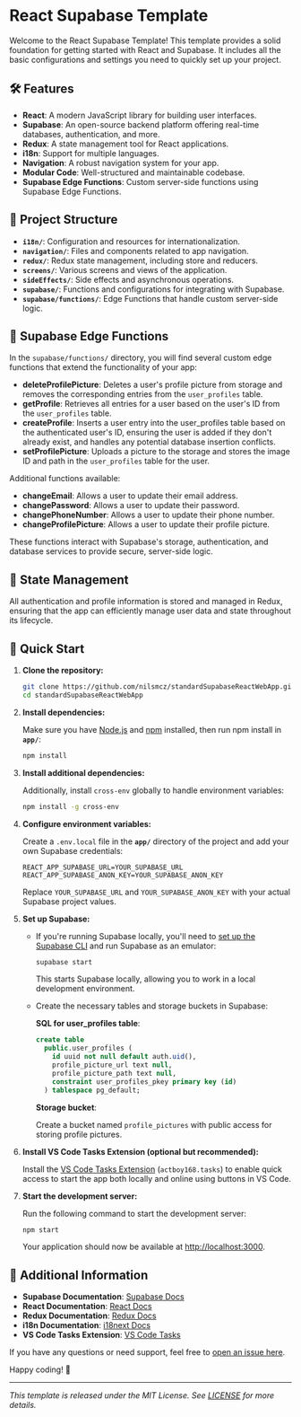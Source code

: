 # React Supabase Template

Welcome to the React Supabase Template! This template provides a solid foundation for getting started with React and Supabase. It includes all the basic configurations and settings you need to quickly set up your project.

## 🛠️ Features

- **React**: A modern JavaScript library for building user interfaces.
- **Supabase**: An open-source backend platform offering real-time databases, authentication, and more.
- **Redux**: A state management tool for React applications.
- **i18n**: Support for multiple languages.
- **Navigation**: A robust navigation system for your app.
- **Modular Code**: Well-structured and maintainable codebase.
- **Supabase Edge Functions**: Custom server-side functions using Supabase Edge Functions.

## 📂 Project Structure

- **`i18n/`**: Configuration and resources for internationalization.
- **`navigation/`**: Files and components related to app navigation.
- **`redux/`**: Redux state management, including store and reducers.
- **`screens/`**: Various screens and views of the application.
- **`sideEffects/`**: Side effects and asynchronous operations.
- **`supabase/`**: Functions and configurations for integrating with Supabase.
- **`supabase/functions/`**: Edge Functions that handle custom server-side logic.

## 🧩 Supabase Edge Functions

In the `supabase/functions/` directory, you will find several custom edge functions that extend the functionality of your app:

- **deleteProfilePicture**: Deletes a user's profile picture from storage and removes the corresponding entries from the `user_profiles` table.
- **getProfile**: Retrieves all entries for a user based on the user's ID from the `user_profiles` table.
- **createProfile**: Inserts a user entry into the user_profiles table based on the authenticated user's ID, ensuring the user is added if they don't already exist, and handles any potential database insertion conflicts.
- **setProfilePicture**: Uploads a picture to the storage and stores the image ID and path in the `user_profiles` table for the user.

Additional functions available:

- **changeEmail**: Allows a user to update their email address.
- **changePassword**: Allows a user to update their password.
- **changePhoneNumber**: Allows a user to update their phone number.
- **changeProfilePicture**: Allows a user to update their profile picture.

These functions interact with Supabase's storage, authentication, and database services to provide secure, server-side logic.

## 🔄 State Management

All authentication and profile information is stored and managed in Redux, ensuring that the app can efficiently manage user data and state throughout its lifecycle.

## 🚀 Quick Start

1. **Clone the repository:**

   ```bash
   git clone https://github.com/nilsmcz/standardSupabaseReactWebApp.git
   cd standardSupabaseReactWebApp
   ```

2. **Install dependencies:**

   Make sure you have [Node.js](https://nodejs.org/) and [npm](https://www.npmjs.com/) installed, then run npm install in **`app/`**:

   ```bash
   npm install
   ```

3. **Install additional dependencies:**

   Additionally, install `cross-env` globally to handle environment variables:

   ```bash
   npm install -g cross-env
   ```

4. **Configure environment variables:**

   Create a `.env.local` file in the **`app/`** directory of the project and add your own Supabase credentials:

   ```env
   REACT_APP_SUPABASE_URL=YOUR_SUPABASE_URL
   REACT_APP_SUPABASE_ANON_KEY=YOUR_SUPABASE_ANON_KEY
   ```

   Replace `YOUR_SUPABASE_URL` and `YOUR_SUPABASE_ANON_KEY` with your actual Supabase project values.

5. **Set up Supabase:**

   - If you're running Supabase locally, you'll need to [set up the Supabase CLI](https://supabase.com/docs/guides/cli) and run Supabase as an emulator:

     ```bash
     supabase start
     ```

     This starts Supabase locally, allowing you to work in a local development environment.

   - Create the necessary tables and storage buckets in Supabase:

     **SQL for user_profiles table**:

     ```sql
     create table
       public.user_profiles (
         id uuid not null default auth.uid(),
         profile_picture_url text null,
         profile_picture_path text null,
         constraint user_profiles_pkey primary key (id)
       ) tablespace pg_default;
     ```

     **Storage bucket**:

     Create a bucket named `profile_pictures` with public access for storing profile pictures.

6. **Install VS Code Tasks Extension (optional but recommended):**

   Install the [VS Code Tasks Extension](https://marketplace.visualstudio.com/items?itemName=actboy168.tasks) (`actboy168.tasks`) to enable quick access to start the app both locally and online using buttons in VS Code.

7. **Start the development server:**

   Run the following command to start the development server:

   ```bash
   npm start
   ```

   Your application should now be available at [http://localhost:3000](http://localhost:3000).

## 📝 Additional Information

- **Supabase Documentation**: [Supabase Docs](https://supabase.com/docs)
- **React Documentation**: [React Docs](https://reactjs.org/docs/getting-started.html)
- **Redux Documentation**: [Redux Docs](https://redux.js.org/)
- **i18n Documentation**: [i18next Docs](https://www.i18next.com/)
- **VS Code Tasks Extension**: [VS Code Tasks](https://marketplace.visualstudio.com/items?itemName=actboy168.tasks)

If you have any questions or need support, feel free to [open an issue here](https://github.com/nilsmcz/standardSupabaseReactWebApp/issues).

Happy coding! 🚀

---

*This template is released under the MIT License. See [LICENSE](LICENSE) for more details.*
